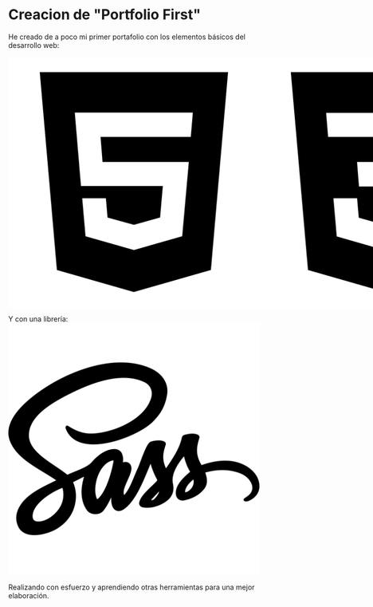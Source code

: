 # Creacion de "Portfolio First"

He creado de a poco mi primer portafolio con los elementos básicos del desarrollo web:

<div style="display:flex">
    <img style="font-size: 30px;" src="./icons/logo-html5.svg" alt="HTML" />
    <img style="font-size: 30px;" src="./icons/logo-css3.svg" alt="CSS" />
    <img style="font-size: 30px;" src="./icons/logo-javascript.svg" alt="JS" />
</div>

Y con una librería:
    <img style="font-size: 30px;" src="./icons/logo-sass.svg" alt="SCSS" />

Realizando con esfuerzo y aprendiendo otras herramientas para una mejor elaboración.
